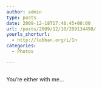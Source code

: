 ```yaml
---
author: admin
type: posts
date: 2009-12-18T17:48:45+00:00
url: /posts/2009/12/18/289134498/
yourls_shorturl:
  - http://lobban.org/i/1n
categories:
  - Photos

---
```

<div class="figure">
  <img src="http://andy.lobban.org/photo/1280/289134498/1/tumblr_kuv05azIxJ1qzrl7b" alt="" />
</div>

You&#8217;re either with me&#8230;